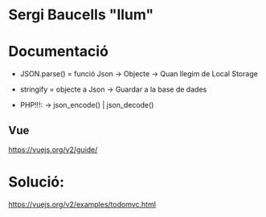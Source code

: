 # Sergi Baucells "llum"

# Documentació 
+ JSON.parse() = funció Json -> Objecte -> Quan llegim de Local Storage
+ stringify = objecte a Json -> Guardar a la base de dades

+ PHP!!!: -> json_encode() | json_decode()

## Vue

https://vuejs.org/v2/guide/

# Solució:

https://vuejs.org/v2/examples/todomvc.html


